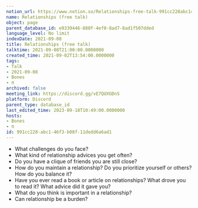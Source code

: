 ```yaml
---
notion_url: https://www.notion.so/Relationships-free-talk-991cc228abc146f3b08f11dedd6a6ad1
name: Relationships (free talk)
object: page
parent_database_id: e9339446-880f-4ef0-8ad7-8ad1f507dded
language_level: No limit
indexDate: 2021-09-08
title: Relationships (free talk)
talktime: 2021-09-08T21:00:00.0000000
created_time: 2021-09-02T13:54:00.0000000
tags:
- Talk
- 2021-09-08
- Bones
- π
archived: false
meeting_link: https://discord.gg/vE7QUXGDnS
platform: Discord
parent_type: database_id
last_edited_time: 2023-09-18T10:49:00.0000000
hosts:
- Bones
- π
id: 991cc228-abc1-46f3-b08f-11dedd6a6ad1
---
```



   - What challenges do you face?
   - What kind of relationship advices you get often?
   - Do you have a clique of friends you are still close?
   - How do you maintain a relationship? Do you prioritize yourself or others? How do you balance it?
   - Have you ever read a book or article on relationships? What drove you to read it? What advice did it gave you?
   - What do you think is important in a relationship?
   - Can relationship be a burden?










